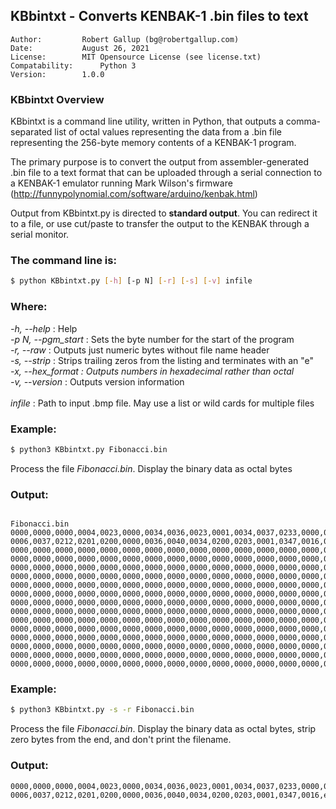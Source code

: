 ## KBbintxt - Converts KENBAK-1 .bin files to text

```
Author:    		Robert Gallup (bg@robertgallup.com)
Date:      		August 26, 2021
License:   		MIT Opensource License (see license.txt) 
Compatability:		Python 3
Version:		1.0.0
```

### KBbintxt Overview

KBbintxt is a command line utility, written in Python, that outputs a comma-separated list of octal values representing the data from a .bin file representing the 256-byte memory contents of a KENBAK-1 program. 

The primary purpose is to convert the output from assembler-generated .bin file to a text format that can be uploaded through a serial connection to a KENBAK-1 emulator running Mark Wilson's firmware (http://funnypolynomial.com/software/arduino/kenbak.html)

Output from KBbintxt.py is directed to **standard output**. You can redirect it to a file, or use cut/paste to transfer the output to the KENBAK through a serial monitor.

### The command line is:

``` bash
$ python KBbintxt.py [-h] [-p N] [-r] [-s] [-v] infile
```

### Where:

*-h, \-\-help* : Help<br />
*-p N, \-\-pgm_start* : Sets the byte number for the start of the program<br />
*-r, \-\-raw* : Outputs just numeric bytes without file name header<br />
*-s, \-\-strip* : Strips trailing zeros from the listing and terminates with an "e"<br />*-x, \-\-*hex_format : Outputs numbers in hexadecimal rather than octal<br />*-v, \-\-version* : Outputs version information<br />
<br />
*infile* : Path to input .bmp file. May use a list or wild cards for multiple files<br />

### Example:

``` bash
$ python3 KBbintxt.py Fibonacci.bin
```
Process the file *Fibonacci.bin*. Display the binary data as octal bytes

### Output:

```

Fibonacci.bin
0000,0000,0000,0004,0023,0000,0034,0036,0023,0001,0034,0037,0233,0000,0026,0036,
0006,0037,0212,0201,0200,0000,0036,0040,0034,0200,0203,0001,0347,0016,0000,0000,
0000,0000,0000,0000,0000,0000,0000,0000,0000,0000,0000,0000,0000,0000,0000,0000,
0000,0000,0000,0000,0000,0000,0000,0000,0000,0000,0000,0000,0000,0000,0000,0000,
0000,0000,0000,0000,0000,0000,0000,0000,0000,0000,0000,0000,0000,0000,0000,0000,
0000,0000,0000,0000,0000,0000,0000,0000,0000,0000,0000,0000,0000,0000,0000,0000,
0000,0000,0000,0000,0000,0000,0000,0000,0000,0000,0000,0000,0000,0000,0000,0000,
0000,0000,0000,0000,0000,0000,0000,0000,0000,0000,0000,0000,0000,0000,0000,0000,
0000,0000,0000,0000,0000,0000,0000,0000,0000,0000,0000,0000,0000,0000,0000,0000,
0000,0000,0000,0000,0000,0000,0000,0000,0000,0000,0000,0000,0000,0000,0000,0000,
0000,0000,0000,0000,0000,0000,0000,0000,0000,0000,0000,0000,0000,0000,0000,0000,
0000,0000,0000,0000,0000,0000,0000,0000,0000,0000,0000,0000,0000,0000,0000,0000,
0000,0000,0000,0000,0000,0000,0000,0000,0000,0000,0000,0000,0000,0000,0000,0000,
0000,0000,0000,0000,0000,0000,0000,0000,0000,0000,0000,0000,0000,0000,0000,0000,
0000,0000,0000,0000,0000,0000,0000,0000,0000,0000,0000,0000,0000,0000,0000,0000,
0000,0000,0000,0000,0000,0000,0000,0000,0000,0000,0000,0000,0000,0000,0000,0000,
```

### Example:

``` bash
$ python3 KBbintxt.py -s -r Fibonacci.bin
```

Process the file *Fibonacci.bin*. Display the binary data as octal bytes, strip zero bytes from the end, and don't print the filename.

### Output:

```
0000,0000,0000,0004,0023,0000,0034,0036,0023,0001,0034,0037,0233,0000,0026,0036,
0006,0037,0212,0201,0200,0000,0036,0040,0034,0200,0203,0001,0347,0016,e
```

